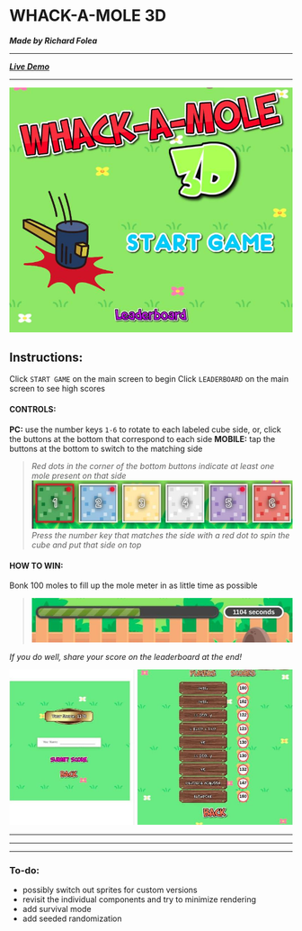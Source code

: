 # WHACK-A-MOLE 3D
***Made by Richard Folea***
___
***[Live Demo](https://aelof3.github.io/wam/)***
___
![img1](readme_img_9.jpg)

## Instructions:  
Click `START GAME` on the main screen to begin
Click `LEADERBOARD` on the main screen to see high scores
#### CONTROLS:  
**PC:** use the number keys `1-6` to rotate to each labeled cube side, or, click the buttons at the bottom that correspond to each side
**MOBILE:** tap the buttons at the bottom to switch to the matching side

> *Red dots in the corner of the bottom buttons indicate at least one mole present on that side*
> ![img2](readme_img_3.jpg)  
> *Press the number key that matches the side with a red dot to spin the cube and put that side on top*

#### HOW TO WIN:  
Bonk 100 moles to fill up the mole meter in as little time as possible
> ![img3](readme_img_7.jpg)  

*If you do well, share your score on the leaderboard at the end!*
 
![img4](readme_img_10.jpg)
___  
___  
___  

### To-do:
- possibly switch out sprites for custom versions
- revisit the individual components and try to minimize rendering
- add survival mode
- add seeded randomization